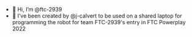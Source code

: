 - 👋 Hi, I’m @ftc-2939
- 🌱 I’ve been created by @j-calvert to be used on a shared laptop for programming the robot for team FTC-2939's entry in FTC Powerplay 2022
